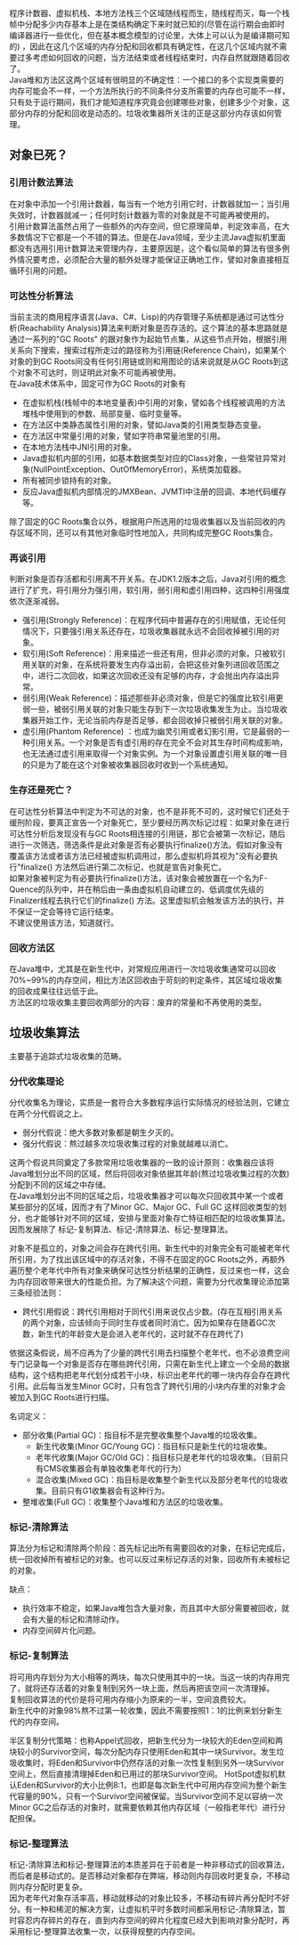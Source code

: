 程序计数器、虚拟机栈、本地方法栈三个区域随线程而生，随线程而灭，每一个栈帧中分配多少内存基本上是在类结构确定下来时就已知的(尽管在运行期会由即时编译器进行一些优化，但在基本概念模型的讨论里，大体上可以认为是编译期可知的)
，因此在这几个区域的内存分配和回收都具有确定性，在这几个区域内就不需要过多考虑如何回收的问题，当方法结束或者线程结束时，内存自然就跟随着回收了。  
Java堆和方法区这两个区域有很明显的不确定性：一个接口的多个实现类需要的内存可能会不一样，一个方法所执行的不同条件分支所需要的内存也可能不一样，只有处于运行期间，我们才能知道程序究竟会创建哪些对象，创建多少个对象，这部分内存的分配和回收是动态的。垃圾收集器所关注的正是这部分内存该如何管理。

## 对象已死？

### 引用计数法算法

在对象中添加一个引用计数器，每当有一个地方引用它时，计数器就加一；当引用失效时，计数器就减一；任何时刻计数器为零的对象就是不可能再被使用的。  
引用计数算法虽然占用了一些额外的内存空间，但它原理简单，判定效率高，在大多数情况下它都是一个不错的算法。但是在Java领域，至少主流Java虚拟机里面都没有选用引用计数算法来管理内存，主要原因是，这个看似简单的算法有很多例外情况要考虑，必须配合大量的额外处理才能保证正确地工作，譬如对象直接相互循环引用的问题。

### 可达性分析算法

当前主流的商用程序语言(Java、C#、Lisp)的内存管理子系统都是通过可达性分析(Reachability Analysis)算法来判断对象是否存活的。这个算法的基本思路就是通过一系列的"GC Roots"
的跟对象作为起始节点集，从这些节点开始，根据引用关系向下搜索，搜索过程所走过的路径称为引用链(Reference Chain)，如果某个对象的到GC Roots间没有任何引用链或则和用图论的话来说就是从GC
Roots到这个对象不可达时，则证明此对象不可能再被使用。  
在Java技术体系中，固定可作为GC Roots的对象有

* 在虚拟机栈(栈帧中的本地变量表)中引用的对象，譬如各个线程被调用的方法堆栈中使用到的参数、局部变量、临时变量等。
* 在方法区中类静态属性引用的对象，譬如Java类的引用类型静态变量。
* 在方法区中常量引用的对象，譬如字符串常量池里的引用。
* 在本地方法栈中JNI引用的对象。
* Java虚拟机内部的引用，如基本数据类型对应的Class对象，一些常驻异常对象(NullPointException、OutOfMemoryError)，系统类加载器。
* 所有被同步锁持有的对象。
* 反应Java虚拟机内部情况的JMXBean、JVMTI中注册的回调、本地代码缓存等。

除了固定的GC Roots集合以外，根据用户所选用的垃圾收集器以及当前回收的内存区域不同，还可以有其他对象临时性地加入，共同构成完整GC Roots集合。

### 再谈引用

判断对象是否存活都和引用离不开关系。在JDK1.2版本之后，Java对引用的概念进行了扩充，将引用分为强引用，软引用，弱引用和虚引用四种，这四种引用强度依次逐渐减弱。

* 强引用(Strongly Reference)：在程序代码中普遍存在的引用赋值，无论任何情况下，只要强引用关系还存在，垃圾收集器就永远不会回收掉被引用的对象。
* 软引用(Soft Reference)：用来描述一些还有用，但非必须的对象。只被软引用关联的对象，在系统将要发生内存溢出前，会把这些对象列进回收范围之中，进行二次回收，如果这次回收还没有足够的内存，才会抛出内存溢出异常。
* 弱引用(Weak Reference)：描述那些非必须对象，但是它的强度比软引用更弱一些，被弱引用关联的对象只能生存到下一次垃圾收集发生为止。当垃圾收集器开始工作，无论当前内存是否足够，都会回收掉只被弱引用关联的对象。
* 虚引用(Phantom Reference)
  ：也成为幽灵引用或者幻影引用，它是最弱的一种引用关系。一个对象是否有虚引用的存在完全不会对其生存时间构成影响，也无法通过虚引用来取得一个对象实例。为一个对象设置虚引用关联的唯一目的只是为了能在这个对象被收集器回收时收到一个系统通知。

### 生存还是死亡？

在可达性分析算法中判定为不可达的对象，也不是非死不可的，这时候它们还处于缓刑阶段，要真正宣告一个对象死亡，至少要经历两次标记过程：如果对象在进行可达性分析后发现没有与GC
Roots相连接的引用链，那它会被第一次标记，随后进行一次筛选，筛选条件是此对象是否有必要执行finalize()方法。假如对象没有覆盖该方法或者该方法已经被虚拟机调用过，那么虚拟机将其视为"没有必要执行"finalize()
方法然后进行第二次标记，也就是宣告对象死亡。  
如果对象被判定为有必要执行finalize()方法，该对象会被放置在一个名为F-Quence的队列中，并在稍后由一条由虚拟机自动建立的、低调度优先级的Finalizer线程去执行它们的finalize()
方法。这里虚拟机会触发该方法的执行，并不保证一定会等待它运行结束。  
不建议使用该方法，知道就行。

### 回收方法区

在Java堆中，尤其是在新生代中，对常规应用进行一次垃圾收集通常可以回收70%~99%的内存空间，相比方法区回收由于苛刻的判定条件，其区域垃圾收集的回收成果往往远低于此。  
方法区的垃圾收集主要回收两部分的内容：废弃的常量和不再使用的类型。

## 垃圾收集算法

主要基于追踪式垃圾收集的范畴。

### 分代收集理论

分代收集名为理论，实质是一套符合大多数程序运行实际情况的经验法则，它建立在两个分代假说之上。

* 弱分代假说：绝大多数对象都是朝生夕灭的。
* 强分代假说：熬过越多次垃圾收集过程的对象就越难以消亡。

这两个假说共同奠定了多款常用垃圾收集器的一致的设计原则：收集器应该将Java堆划分出不同的区域，然后将回收对象依据其年龄(熬过垃圾收集过程的次数)分配到不同的区域之中存储。  
在Java堆划分出不同的区域之后，垃圾收集器才可以每次只回收其中某一个或者某些部分的区域，因而才有了Minor GC、Major GC、Full GC
这样回收类型的划分，也才能够针对不同的区域，安排与里面对象存亡特征相匹配的垃圾收集算法。因而发展除了 标记-复制算法、标记-清除算法、标记-整理算法。

对象不是孤立的，对象之间会存在跨代引用。新生代中的对象完全有可能被老年代所引用，为了找出该区域中的存活对象，不得不在固定的GC
Roots之外，再额外遍历整个老年代中所有对象来确保可达性分析结果的正确性，反过来也一样，这会为内存回收带来很大的性能负担。为了解决这个问题，需要为分代收集理论添加第三条经验法则：

* 跨代引用假说：跨代引用相对于同代引用来说仅占少数。(存在互相引用关系的两个对象，应该倾向于同时生存或者同时消亡。因为如果存在随着GC次数，新生代的年龄变大是会进入老年代的，这时就不存在跨代了)

依据这条假说，局不应再为了少量的跨代引用去扫描整个老年代，也不必浪费空间专门记录每一个对象是否存在哪些跨代引用，只需在新生代上建立一个全局的数据结构，这个结构把老年代划分成若干小块，标识出老年代的哪一块内存会存在跨代引用。此后每当发生Minor
GC时，只有包含了跨代引用的小块内存里的对象才会被加入到GC Roots进行扫描。

名词定义：

* 部分收集(Partial GC)：指目标不是完整收集整个Java堆的垃圾收集。
  * 新生代收集(Minor GC/Young GC)：指目标只是新生代的垃圾收集。
  * 老年代收集(Major GC/Old GC)：指目标只是老年代的垃圾收集。（目前只有CMS收集器会有单独收集老年代的行为）
  * 混合收集(Mixed GC)：指目标是收集整个新生代以及部分老年代的垃圾收集。目前只有G1收集器会有这种行为。
* 整堆收集(Full GC)：收集整个Java堆和方法区的垃圾收集。

### 标记-清除算法

算法分为标记和清除两个阶段：首先标记出所有需要回收的对象，在标记完成后，统一回收掉所有被标记的对象。也可以反过来标记存活的对象，回收所有未被标记的对象。

缺点：

* 执行效率不稳定，如果Java堆包含大量对象，而且其中大部分需要被回收，就会有大量的标记和清除动作。
* 内存空间碎片化问题。

### 标记-复制算法

将可用内存划分为大小相等的两块，每次只使用其中的一块。当这一块的内存用完了，就将还存活着的对象复制到另外一块上面，然后再把该空间一次清理掉。  
复制回收算法的代价是将可用内存缩小为原来的一半，空间浪费较大。  
新生代中的对象98%熬不过第一轮收集，因此不需要按照1：1的比例来划分新生代的内存空间。

半区复制分代策略：也称Appel式回收，把新生代分为一块较大的Eden空间和两块较小的Survivor空间，每次分配内存只使用Eden和其中一块Survivor。发生垃圾收集时，将Eden和Survivor中仍然存活的对象一次性复制到另外一块Survivor空间上，然后直接清理掉Eden和已用过的那块Survivor空间。
HotSpot虚拟机默认Eden和Survivor的大小比例8:1，也即是每次新生代中可用内存空间为整个新生代容量的90%，只有一个Survivor空间被保留。当Survivor空间不足以容纳一次Minor
GC之后存活的对象时，就需要依赖其他内存区域（一般指老年代）进行分配担保。

### 标记-整理算法

标记-清除算法和标记-整理算法的本质差异在于前者是一种非移动式的回收算法，而后者是移动式的。是否移动对象都存在弊端，移动则内存回收时更复杂，不移动则内存分配时更复杂。  
因为老年代对象存活率高，移动就移动的对象比较多，不移动有碎片再分配时不好分。有一种和稀泥的解决方案，让虚拟机平时多数时间都采用标记-清除算法，暂时容忍内存碎片的存在，直到内存空间的碎片化程度已经大到影响对象分配时，再采用标记-整理算法收集一次，以获得规整的内存空间。
